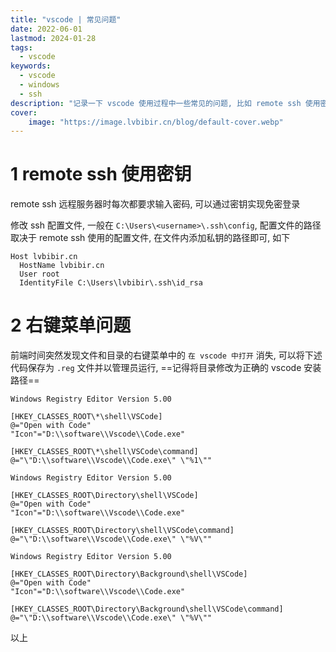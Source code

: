 ```yaml
---
title: "vscode | 常见问题"
date: 2022-06-01
lastmod: 2024-01-28
tags:
  - vscode
keywords:
  - vscode
  - windows
  - ssh
description: "记录一下 vscode 使用过程中一些常见的问题, 比如 remote ssh 使用密钥登录, vscode 右键菜单消失等问题"
cover:
    image: "https://image.lvbibir.cn/blog/default-cover.webp"
---
```


# 1 remote ssh 使用密钥

remote ssh 远程服务器时每次都要求输入密码, 可以通过密钥实现免密登录

修改 ssh 配置文件, 一般在 `C:\Users\<username>\.ssh\config`, 配置文件的路径取决于 remote ssh 使用的配置文件, 在文件内添加私钥的路径即可, 如下

```plaintext
Host lvbibir.cn
  HostName lvbibir.cn
  User root
  IdentityFile C:\Users\lvbibir\.ssh\id_rsa
```

# 2 右键菜单问题

前端时间突然发现文件和目录的右键菜单中的 `在 vscode 中打开` 消失, 可以将下述代码保存为 `.reg` 文件并以管理员运行, ==记得将目录修改为正确的 vscode 安装路径==

```plaintext
Windows Registry Editor Version 5.00

[HKEY_CLASSES_ROOT\*\shell\VSCode]
@="Open with Code"
"Icon"="D:\\software\\Vscode\\Code.exe"

[HKEY_CLASSES_ROOT\*\shell\VSCode\command]
@="\"D:\\software\\Vscode\\Code.exe\" \"%1\""

Windows Registry Editor Version 5.00

[HKEY_CLASSES_ROOT\Directory\shell\VSCode]
@="Open with Code"
"Icon"="D:\\software\\Vscode\\Code.exe"

[HKEY_CLASSES_ROOT\Directory\shell\VSCode\command]
@="\"D:\\software\\Vscode\\Code.exe\" \"%V\""

Windows Registry Editor Version 5.00

[HKEY_CLASSES_ROOT\Directory\Background\shell\VSCode]
@="Open with Code"
"Icon"="D:\\software\\Vscode\\Code.exe"

[HKEY_CLASSES_ROOT\Directory\Background\shell\VSCode\command]
@="\"D:\\software\\Vscode\\Code.exe\" \"%V\""

```

以上
